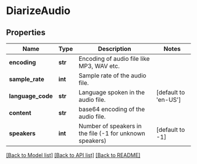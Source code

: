 # DiarizeAudio

## Properties
Name | Type | Description | Notes
------------ | ------------- | ------------- | -------------
**encoding** | **str** | Encoding of audio file like MP3, WAV etc. | 
**sample_rate** | **int** | Sample rate of the audio file. | 
**language_code** | **str** | Language spoken in the audio file. | [default to 'en-US']
**content** | **str** | base64 encoding of the audio file. | 
**speakers** | **int** | Number of speakers in the file (-1 for unknown speakers) | [default to -1]

[[Back to Model list]](../README.md#documentation-for-models) [[Back to API list]](../README.md#documentation-for-api-endpoints) [[Back to README]](../README.md)


